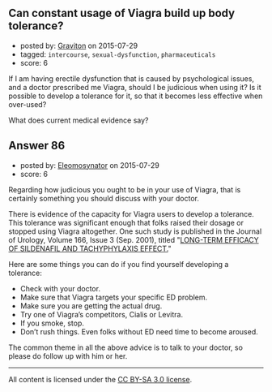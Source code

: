 ## Can constant usage of Viagra build up body tolerance?

- posted by: [Graviton](https://stackexchange.com/users/2728/graviton) on 2015-07-29
- tagged: `intercourse`, `sexual-dysfunction`, `pharmaceuticals`
- score: 6

If I am having erectile dysfunction that is caused by psychological issues, and a doctor prescribed me Viagra, should I be judicious when using it? Is it possible to develop a tolerance for it, so that it becomes less effective when over-used?

What does current medical evidence say?


## Answer 86

- posted by: [Eleomosynator](https://stackexchange.com/users/1312239/eleomosynator) on 2015-07-29
- score: 6

<p>Regarding how judicious you ought to be in your use of Viagra, that is certainly something you should discuss with your doctor.</p>

<p>There is evidence of the capacity for Viagra users to develop a tolerance.  This tolerance was significant enough that folks raised their dosage or stopped using Viagra altogether.  One such study is published in the Journal of Urology, Volume 166, Issue 3 (Sep. 2001), titled "<a href="http://www.jurology.com/article/S0022-5347%2805%2965866-1/fulltext" rel="nofollow">LONG-TERM EFFICACY OF SILDENAFIL AND TACHYPHYLAXIS EFFECT.</a>"  </p>

<p>Here are some things you can do if you find yourself developing a tolerance:</p>

<ul>
<li>Check with your doctor.</li>
<li>Make sure that Viagra targets your specific ED problem.</li>
<li>Make sure you are getting the actual drug.</li>
<li>Try one of Viagra’s competitors, Cialis or Levitra.</li>
<li>If you smoke, stop.</li>
<li>Don’t rush things.  Even folks without ED need time to become aroused.</li>
</ul>

<p>The common theme in all the above advice is to talk to your doctor, so please do follow up with him or her.</p>




---

All content is licensed under the [CC BY-SA 3.0 license](https://creativecommons.org/licenses/by-sa/3.0/).
